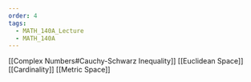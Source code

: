```yaml
---
order: 4
tags:
  - MATH_140A_Lecture
  - MATH_140A
---
```



[[Complex Numbers#Cauchy-Schwarz Inequality]]
[[Euclidean Space]] 
[[Cardinality]] 
[[Metric Space]]
